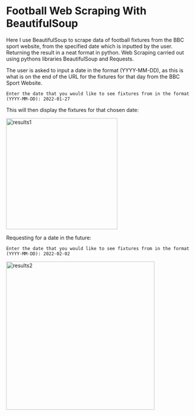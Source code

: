 # Football Web Scraping With BeautifulSoup
Here I use BeautifulSoup to scrape data of football fixtures from the BBC sport website, from the specified date which is inputted by the user. Returning the result in a neat format in python. Web Scraping carried out using pythons libraries BeautifulSoup and Requests.

The user is asked to input a date in the format (YYYY-MM-DD), as this is what is on the end of the URL for the fixtures for that day from the BBC Sport Website.

```Enter the date that you would like to see fixtures from in the format (YYYY-MM-DD): 2022-01-27```

This will then display the fixtures for that chosen date:

<img width="300" alt="results1" src="https://user-images.githubusercontent.com/53832520/151462403-6f8307ad-b7cc-42de-9212-04a48642265c.png">

Requesting for a date in the future:

```Enter the date that you would like to see fixtures from in the format (YYYY-MM-DD): 2022-02-02```

<img width="400" alt="results2" src="https://user-images.githubusercontent.com/53832520/151462760-d7cdec04-c881-48fa-9b07-0051409368ee.png">
